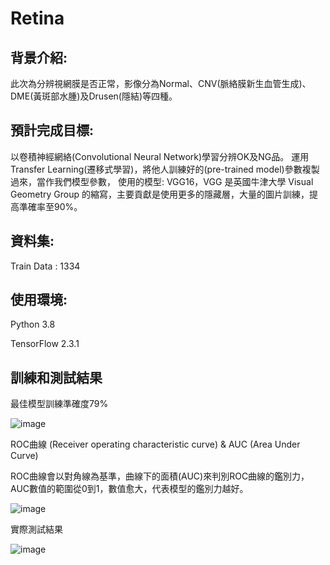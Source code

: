 # Retina
## 背景介紹:
此次為分辨視網膜是否正常，影像分為Normal、CNV(脈絡膜新生血管生成)、DME(黃斑部水腫)及Drusen(隱結)等四種。
## 預計完成目標:
以卷積神經網絡(Convolutional Neural Network)學習分辨OK及NG品。
運用Transfer Learning(遷移式學習)，將他人訓練好的(pre-trained model)參數複製過來，當作我們模型參數，
使用的模型: VGG16，VGG 是英國牛津大學 Visual Geometry Group 的縮寫，主要貢獻是使用更多的隱藏層，大量的圖片訓練，提高準確率至90%。
## 資料集:
Train Data : 1334
## 使用環境:
Python 3.8

TensorFlow 2.3.1 
## 訓練和測試結果
最佳模型訓練準確度79% 

![image](https://github.com/tddwso/label-identity/blob/main/ACC.PNG)

ROC曲線 (Receiver operating characteristic curve) & AUC (Area Under Curve)

ROC曲線會以對角線為基準，曲線下的面積(AUC)來判別ROC曲線的鑑別力，AUC數值的範圍從0到1，數值愈大，代表模型的鑑別力越好。

![image](https://github.com/tddwso/label-identity/blob/main/ROC.PNG)

實際測試結果

![image](https://github.com/tddwso/label-identity/blob/main/test.PNG)
